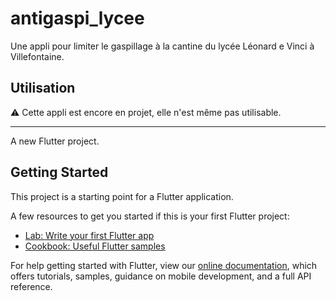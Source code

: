 # antigaspi_lycee

Une appli pour limiter le gaspillage à la cantine du lycée Léonard e Vinci à Villefontaine.

## Utilisation

:warning: Cette appli est encore en projet, elle n'est même pas utilisable.

***

A new Flutter project.

## Getting Started

This project is a starting point for a Flutter application.

A few resources to get you started if this is your first Flutter project:

- [Lab: Write your first Flutter app](https://flutter.dev/docs/get-started/codelab)
- [Cookbook: Useful Flutter samples](https://flutter.dev/docs/cookbook)

For help getting started with Flutter, view our
[online documentation](https://flutter.dev/docs), which offers tutorials,
samples, guidance on mobile development, and a full API reference.
